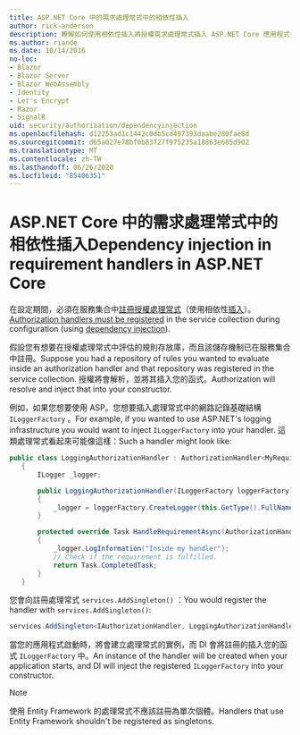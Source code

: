 ```yaml
---
title: ASP.NET Core 中的需求處理常式中的相依性插入
author: rick-anderson
description: 瞭解如何使用相依性插入將授權需求處理常式插入 ASP.NET Core 應用程式中。
ms.author: riande
ms.date: 10/14/2016
no-loc:
- Blazor
- Blazor Server
- Blazor WebAssembly
- Identity
- Let's Encrypt
- Razor
- SignalR
uid: security/authorization/dependencyinjection
ms.openlocfilehash: d12253ad1c1442c0db5cd497393daabe280fae8d
ms.sourcegitcommit: d65a027e78bf0b83727f975235a18863e685d902
ms.translationtype: MT
ms.contentlocale: zh-TW
ms.lasthandoff: 06/26/2020
ms.locfileid: "85406351"
---
```

# <a name="dependency-injection-in-requirement-handlers-in-aspnet-core"></a><span data-ttu-id="fedde-103">ASP.NET Core 中的需求處理常式中的相依性插入</span><span class="sxs-lookup"><span data-stu-id="fedde-103">Dependency injection in requirement handlers in ASP.NET Core</span></span>

<a name="security-authorization-di"></a>

<span data-ttu-id="fedde-104">在設定期間，必須在服務集合中[註冊授權處理常式](xref:security/authorization/policies#handler-registration)（使用相依性[插入](xref:fundamentals/dependency-injection)）。</span><span class="sxs-lookup"><span data-stu-id="fedde-104">[Authorization handlers must be registered](xref:security/authorization/policies#handler-registration) in the service collection during configuration (using [dependency injection](xref:fundamentals/dependency-injection)).</span></span>

<span data-ttu-id="fedde-105">假設您有想要在授權處理常式中評估的規則存放庫，而且該儲存機制已在服務集合中註冊。</span><span class="sxs-lookup"><span data-stu-id="fedde-105">Suppose you had a repository of rules you wanted to evaluate inside an authorization handler and that repository was registered in the service collection.</span></span> <span data-ttu-id="fedde-106">授權將會解析，並將其插入您的函式。</span><span class="sxs-lookup"><span data-stu-id="fedde-106">Authorization will resolve and inject that into your constructor.</span></span>

<span data-ttu-id="fedde-107">例如，如果您想要使用 ASP。您想要插入處理常式中的網路記錄基礎結構 `ILoggerFactory` 。</span><span class="sxs-lookup"><span data-stu-id="fedde-107">For example, if you wanted to use ASP.NET's logging infrastructure you would want to inject `ILoggerFactory` into your handler.</span></span> <span data-ttu-id="fedde-108">這類處理常式看起來可能像這樣：</span><span class="sxs-lookup"><span data-stu-id="fedde-108">Such a handler might look like:</span></span>

```csharp
public class LoggingAuthorizationHandler : AuthorizationHandler<MyRequirement>
   {
       ILogger _logger;

       public LoggingAuthorizationHandler(ILoggerFactory loggerFactory)
       {
           _logger = loggerFactory.CreateLogger(this.GetType().FullName);
       }

       protected override Task HandleRequirementAsync(AuthorizationHandlerContext context, MyRequirement requirement)
       {
           _logger.LogInformation("Inside my handler");
           // Check if the requirement is fulfilled.
           return Task.CompletedTask;
       }
   }
   ```

<span data-ttu-id="fedde-109">您會向註冊處理常式 `services.AddSingleton()` ：</span><span class="sxs-lookup"><span data-stu-id="fedde-109">You would register the handler with `services.AddSingleton()`:</span></span>

```csharp
services.AddSingleton<IAuthorizationHandler, LoggingAuthorizationHandler>();
```

<span data-ttu-id="fedde-110">當您的應用程式啟動時，將會建立處理常式的實例，而 DI 會將註冊的插入您的函式 `ILoggerFactory` 中。</span><span class="sxs-lookup"><span data-stu-id="fedde-110">An instance of the handler will be created when your application starts, and DI will inject the registered `ILoggerFactory` into your constructor.</span></span>

> [!NOTE]
> <span data-ttu-id="fedde-111">使用 Entity Framework 的處理常式不應該註冊為單次個體。</span><span class="sxs-lookup"><span data-stu-id="fedde-111">Handlers that use Entity Framework shouldn't be registered as singletons.</span></span>
